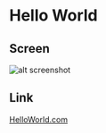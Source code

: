 # Hello World

## Screen
![alt screenshot](https://drive.google.com/file/d/17TT4VjJvCyxIFNiq7zlFkQWgwVZKvR6N/view?usp=sharing)

## Link
[HelloWorld.com](https://wcshelloworld.herokuapp.com/)
